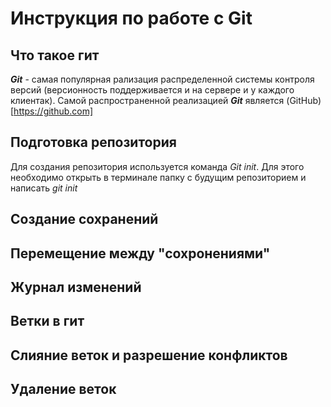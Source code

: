 # Инструкция по работе с Git


## Что такое гит
***Git*** - самая популярная рализация распределенной системы контроля версий (версионность поддерживается и на сервере и у каждого клиентак). Самой распространенной реализацией ***Git*** является (GitHub)[https://github.com]


## Подготовка репозитория
Для создания репозитория используется команда *Git init*. Для этого необходимо открыть в терминале папку с будущим репозиторием и написать *git init*

## Cоздание сохранений

## Перемещение между "сохронениями"

## Журнал изменений

## Ветки в гит

## Слияние веток и разрешение конфликтов

## Удаление веток

